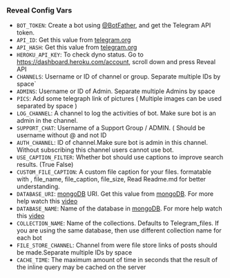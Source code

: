 
<h3>Reveal Config Vars</h3>

* `BOT_TOKEN`: Create a bot using [@BotFather](https://telegram.dog/BotFather), and get the Telegram API token.
* `API_ID`: Get this value from [telegram.org](https://my.telegram.org/apps)
* `API_HASH`: Get this value from [telegram.org](https://my.telegram.org/apps) 
* `HEROKU_API_KEY`: To check dyno status. Go to https://dashboard.heroku.com/account, scroll down and press Reveal API
* `CHANNELS`: Username or ID of channel or group. Separate multiple IDs by space`
* `ADMINS`: Username or ID of Admin. Separate multiple Admins by space
* `PICS`: Add some telegraph link of pictures ( Multiple images can be used separated by space )
* `LOG_CHANNEL`: A channel to log the activities of bot. Make sure bot is an admin in the channel.
* `SUPPORT_CHAT`: Username of a Support Group / ADMIN. ( Should be username without @ and not ID
* `AUTH_CHANNEL`: ID of channel.Make sure bot is admin in this channel. Without subscribing this channel users cannot use bot.
* `USE_CAPTION_FILTER`: Whether bot should use captions to improve search results. (True False)
* `CUSTOM_FILE_CAPTION`: A custom file caption for your files. formatable with , file_name, file_caption, file_size, Read Readme.md for better understanding.
* `DATABASE_URI`: [mongoDB](https://www.mongodb.com) URI. Get this value from [mongoDB](https://www.mongodb.com). For more help watch this [video](https://youtu.be/1G1XwEOnxxo)
* `DATABASE_NAME`: Name of the database in [mongoDB](https://www.mongodb.com). For more help watch this [video](https://youtu.be/1G1XwEOnxxo)
* `COLLECTION_NAME`: Name of the collections. Defaults to Telegram_files. If you are using the same database, then use different collection name for each bot
* `FILE_STORE_CHANNEL`: Channel from were file store links of posts should be made.Separate multiple IDs by space
* `CACHE_TIME`: The maximum amount of time in seconds that the result of the inline query may be cached on the server
